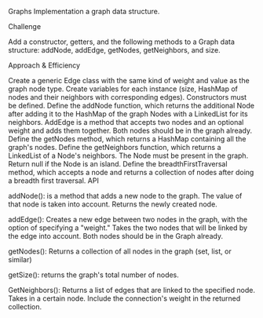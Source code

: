 Graphs
Implementation a graph data structure.

Challenge

Add a constructor, getters, and the following methods to a Graph data structure: addNode, addEdge, getNodes, getNeighbors, and size.

Approach & Efficiency

Create a generic Edge class with the same kind of weight and value as the graph node type.
Create variables for each instance (size, HashMap of nodes and their neighbors with corresponding edges).
Constructors must be defined.
Define the addNode function, which returns the additional Node after adding it to the HashMap of the graph Nodes with a LinkedList for its neighbors.
AddEdge is a method that accepts two nodes and an optional weight and adds them together. Both nodes should be in the graph already.
Define the getNodes method, which returns a HashMap containing all the graph's nodes.
Define the getNeighbors function, which returns a LinkedList of a Node's neighbors. The Node must be present in the graph. Return null if the Node is an island.
Define the breadthFirstTraversal method, which accepts a node and returns a collection of nodes after doing a breadth first traversal.
API

addNode(): is a method that adds a new node to the graph. The value of that node is taken into account. Returns the newly created node.

addEdge(): Creates a new edge between two nodes in the graph, with the option of specifying a "weight." Takes the two nodes that will be linked by the edge into account. Both nodes should be in the Graph already.

getNodes(): Returns a collection of all nodes in the graph (set, list, or similar)

getSize(): returns the graph's total number of nodes.

GetNeighbors(): Returns a list of edges that are linked to the specified node. Takes in a certain node. Include the connection's weight in the returned collection.